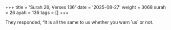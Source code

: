 +++
title = 'Surah 26, Verses 136'
date = '2025-08-27'
weight = 3068
surah = 26
ayah = 136
tags = []
+++

They responded, “It is all the same to us whether you warn ˹us˺ or not.